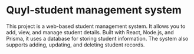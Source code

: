 # Quyl-student management system 

This project is a web-based student management system. It allows you to add, view, and manage student details. Built with React, Node.js, and Prisma, it uses a database for storing student information. The system also supports adding, updating, and deleting student records.

 
 
